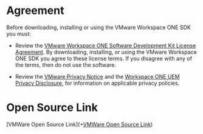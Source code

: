 # Agreement
Before downloading, installing or using the VMware Workspace ONE SDK you must:

-   Review the
    [VMware Workspace ONE Software Development Kit License Agreement](https://developer.vmware.com/docs/12215/WorkspaceONE_SDKLicenseAgreement.pdf).
    By downloading, installing, or using the VMware Workspace ONE SDK you agree
    to these license terms. If you disagree with any of the terms, then do not
    use the software.

-   Review the [VMware Privacy Notice](https://www.vmware.com/help/privacy.html)
    and the
    [Workspace ONE UEM Privacy Disclosure](https://www.vmware.com/help/privacy/uem-privacy-disclosure.html),
    for information on applicable privacy policies.

# Open Source Link
[VMWare Open Source Link](+[VMWare Open Source Link](https://www.vmware.com/content/dam/aw-microsites/open-source/assets/open_source_license_VMware_Workspace_ONE_SDK_Xamarin_Plugin_23.05_GA.txt))
